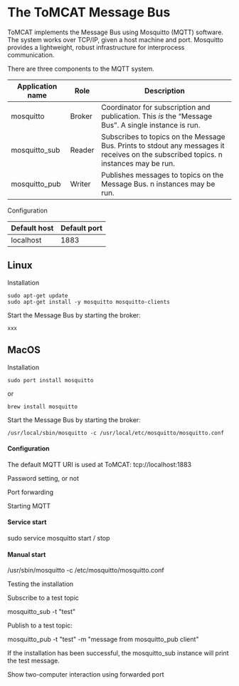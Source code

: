 
# The ToMCAT Message Bus 


ToMCAT implements the Message Bus using Mosquitto (MQTT) software.   The system works over TCP/IP, given a host machine and port.  Mosquitto provides a lightweight, robust infrastructure for interprocess communication.



There are three components to the MQTT system.    

Application name | Role | Description
---- | ----  |  ----
mosquitto | Broker | Coordinator for subscription and publication.  This *is* the “Message Bus”.   A single instance is run.
mosquitto_sub  |  Reader | Subscribes to topics on the Message Bus.  Prints to stdout any messages it receives on the subscribed topics.  n instances may be run.
mosquitto_pub |  Writer  | Publishes messages to topics on the Message Bus.  n instances may be run.


Configuration

Default host | Default port
---- | ----
localhost | 1883






## Linux 

Installation
```
sudo apt-get update
sudo apt-get install -y mosquitto mosquitto-clients
```

Start the Message Bus by starting the broker:

```
xxx
```


## MacOS 

Installation

```
sudo port install mosquitto
```
or
```
brew install mosquitto
```

Start the Message Bus by starting the broker:

```
/usr/local/sbin/mosquitto -c /usr/local/etc/mosquitto/mosquitto.conf
```

#### Configuration

The default MQTT URI is used at ToMCAT:    tcp://localhost:1883

Password setting, or not

Port forwarding

Starting MQTT

#### Service start

sudo service mosquitto start / stop


#### Manual start

/usr/sbin/mosquitto -c /etc/mosquitto/mosquitto.conf


Testing the installation

Subscribe to a test topic

mosquitto_sub -t "test"


Publish to a test topic:

mosquitto_pub -t "test" -m "message from mosquitto_pub client"


If the installation has been successful, the mosquitto_sub instance will print the test message.



Show two-computer interaction using forwarded port



